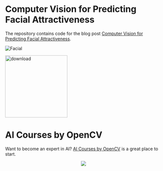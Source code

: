 # Computer Vision for Predicting Facial Attractiveness

The repository contains code for the blog post [Computer Vision for Predicting Facial Attractiveness](https://www.learnopencv.com/computer-vision-for-predicting-facial-attractiveness/).

<p align="left"><img src="https://learnopencv.com/wp-content/uploads/2015/07/2_det_0.jpg" alt="Facial"></p>

[<img src="https://learnopencv.com/wp-content/uploads/2022/07/download-button-e1657285155454.png" alt="download" width="200">](https://www.dropbox.com/scl/fo/lakcow261gxewj2zovqhq/h?dl=1&rlkey=rs9ebrh9yytiz123syuayu3au)


# AI Courses by OpenCV

Want to become an expert in AI? [AI Courses by OpenCV](https://opencv.org/courses/) is a great place to start. 

<a href="https://opencv.org/courses/">
<p align="center"> 
<img src="https://www.learnopencv.com/wp-content/uploads/2020/04/AI-Courses-By-OpenCV-Github.png">
</p>
</a>

